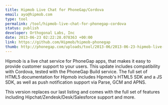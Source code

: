 ```yaml
---
title: Hipmob Live Chat for PhoneGap/Cordova
email: ayo@hipmob.com
type: tool
permalink: /tool/hipmob-live-chat-for-phonegap-cordova
status: publish
developer: Orthogonal Labs, Inc
date: 2013-06-23 02:22:28.078363 +00:00
link: https://github.com/Hipmob/hipmob-phonegap
thumb: http://phonegap.com/uploads/tool/2013-06/2013-06-23-hipmob-live-chat-for-phonegap-cordova.png
---
```


Hipmob is a live chat service for PhoneGap apps, that makes it easy to provide customer support to your users. This update includes compatibility with Cordova, tested with the PhoneGap Build service. The full set of HTML5 documentation for Hipmob includes Hipmob's HTML5 SDK and a JS SDK, as well as push notification support via Parse, GCM and APNS.

This version replaces our last listing and comes with the full set of features including Hipchat/Zendesk/Desk/Salesforce support and more.
